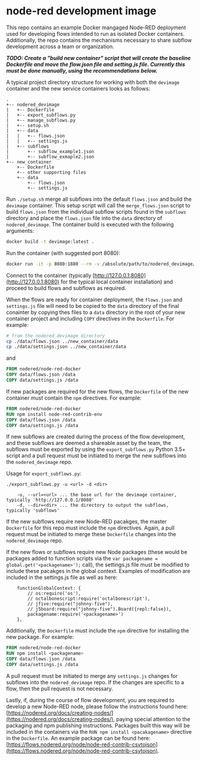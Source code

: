# node-red development image

This repo contains an example Docker mangaged Node-RED deployment used for developing flows intended to run as isolated Docker containers. Additionally, the repo contains the mechanisms necessary to share subflow development across a team or organization.

**_TODO: Create a "build new container" script that will create the baseline Dockerfile and move the flow.json file and setting.js file. Currently this must be done manually, using the recommendations below._**

A typical project directory structure for working with both the `devimage` container and the new service containers looks as follows:
```
.
+-- nodered_devimage
|   +-- Dockerfile
|   +-- export_subflows.py
|   +-- manage_subflows.py
|   +-- setup.sh
|   +-- data
|   |   +-- flows.json
|   |   +-- settings.js
|   +-- subflows
|       +-- subflow_example1.json
|       +-- subflow_exmaple2.json
+-- new_container
    +-- Dockerfile
    +-- other supporting files
    +-- data
        +-- flows.json
        +-- settings.js
```

Run `./setup.sh` merge all subflows into the default `flows.json` and build the `devimage` container. This setup script will call the `merge_flows.json` script to build `flows.json` from the individual subflow scripts found in the `subflows` directory and place the `flows.json` file into the `data` directory of `nodered_devimage`. The container build is executed with the following arguments: 
```sh
docker build -t devimage:latest .
```

Run the container (with suggested port 8080):
```sh
docker run -it -p 8080:1880 --rm -v /absolute/path/to/nodered_devimage/data/:/data -d --name devimage devimage:latest
```

Connect to the container (typically [http://127.0.0.1:8080](http://127.0.0.1:8080) for the typical local container installation) and proceed to build flows and subflows as required.

When the flows are ready for container deployment, the `flows.json` and `settings.js` file will need to be copied to the `data` directory of the final conainter by copying thes files to a `data` directory in the root of your new container project and including `COPY` directives in the `Dockerfile`. For example:
```sh
# from the nodered_devimage directory
cp ./data/flows.json ../new_container/data
cp ./data/settings.json ../new_container/data
```
and
```Dockerfile
FROM nodered/node-red-docker
COPY data/flows.json /data
COPY data/settings.js /data
```

If new packages are required for the new flows, the `Dockerfile` of the new container must contain the `npm` directives. For example:
```Dockerfile
FROM nodered/node-red-docker
RUN npm install node-red-contrib-env
COPY data/flows.json /data
COPY data/settings.js /data
```

If new subflows are created during the process of the flow development, and these subflows are deemed a shareable asset by the team, the subflows must be exported by using the `export_subflows.py` Python 3.5+ script and a pull request must be initiated to merge the new subflows into the `nodered_devimage` repo.

Usage for `export_subflows.py`:
```
./export_subflows.py -u <url> -d <dir>

    -u, --url=<url> ... the base url for the devimage container, typically 'http://127.0.0.1/8080'
    -d, --dir=<dir> ... the directory to output the subflows, typically 'subflows'
```

If the new subflows require new Node-RED pacakges, the master `Dockerfile` for this repo must include the `npm` directives. Again, a pull request must be initiated to merge these `Dockerfile` changes into the `nodered_devimage` repo.

If the new flows or subflows require new Node packages (these would be packages added to function scripts via the `var packagename = global.get('<packagename>');` call), the settings.js file must be modified to include these pacakges in the global context. Examples of modification are included in the settings.js file as well as here:
```
    functionGlobalContext: {
        // os:require('os'),
        // octalbonescript:require('octalbonescript'),
        // jfive:require("johnny-five"),
        // j5board:require("johnny-five").Board({repl:false}),
        packagename:require('<packagename>')
    },
 ```

Additionally, the `Dockerfile` must include the `npm` directive for installing the new package. For example:
```Dockerfile
FROM nodered/node-red-docker
RUN npm install <packagename>
COPY data/flows.json /data
COPY data/settings.js /data
```

A pull request must be initiated to merge any `settings.js` changes for subflows into the `nodered_devimage` repo. If the changes are specific to a flow, then the pull request is not necessary.

Lastly, if, during the course of flow development, you are required to develop a new Node-RED node, please follow the instructions found here: [https://nodered.org/docs/creating-nodes/](https://nodered.org/docs/creating-nodes/), paying special attention to the packaging and npm publishing instructions. Packages built this way will be included in the containers via the `RUN npm install <pacakagename>` directive in the `Dockerfile`. An example package can be found here: [https://flows.nodered.org/node/node-red-contrib-csvtojson](https://flows.nodered.org/node/node-red-contrib-csvtojson).
